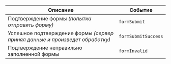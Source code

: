 | Описание                                                                     | Событие             |
| ---------------------------------------------------------------------------- | ------------------- |
| Подтверждение формы *(попытка отправить форму)*                              | `formSubmit`        |
| Успешное подтверждение формы *(сервер принял данные и произведет обработку)* | `formSubmitSuccess` |
| Подтверждение неправильно заполненной формы                                  | `formInvalid`       |
